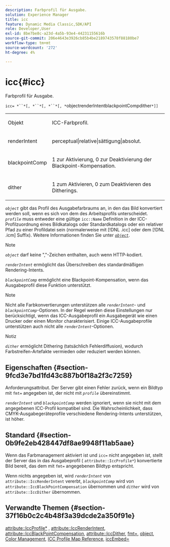 ```yaml
---
description: Farbprofil für Ausgabe.
solution: Experience Manager
title: icc
feature: Dynamic Media Classic,SDK/API
role: Developer,User
exl-id: 8be7be8c-a23d-4a5b-93e4-44231155616b
source-git-commit: 206e4643e3926cb85b4be2189743578f88180be7
workflow-type: tm+mt
source-wordcount: '272'
ht-degree: 4%

---
```


# icc{#icc}

Farbprofil für Ausgabe.

`icc= *``*[, *``*[, *``*[, *`objectrenderIntentblackpointCompdither`*]]`

<table id="simpletable_AC20916999004CDCBBB9888B3A8FB0A7"> 
 <tr class="strow"> 
  <td class="stentry"> <p><span class="codeph"> <span class="varname"> Objekt</span> </span> </p></td> 
  <td class="stentry"> <p>ICC-Farbprofil. </p></td> 
 </tr> 
 <tr class="strow"> 
  <td class="stentry"> <p><span class="codeph"> <span class="varname"> renderIntent</span></span> </p></td> 
  <td class="stentry"> <p><span class="codeph"> perceptual|relative|sättigung|absolut</span>. </p></td> 
 </tr> 
 <tr class="strow"> 
  <td class="stentry"> <p><span class="codeph"> <span class="varname"> blackpointComp</span></span> </p></td> 
  <td class="stentry"> <p>1 zur Aktivierung, 0 zur Deaktivierung der Blackpoint-Kompensation. </p></td> 
 </tr> 
 <tr class="strow"> 
  <td class="stentry"> <p><span class="codeph"> <span class="varname"> dither</span></span> </p></td> 
  <td class="stentry"> <p>1 zum Aktivieren, 0 zum Deaktivieren des Ditherings. </p></td> 
 </tr> 
</table>

*`object`* gibt das Profil des Ausgabefarbraums an, in den das Bild konvertiert werden soll, wenn es sich von dem des Arbeitsprofils unterscheidet. *`profile`* muss entweder eine gültige  `icc::Name` Definition in der ICC-Profilzuordnung eines Bildkatalogs oder Standardkatalogs oder ein relativer Pfad zu einer Profildatei sein (normalerweise mit  [!DNL .icc] oder dem  [!DNL .icm] Suffix). Weitere Informationen finden Sie unter [ *`object`*](../../../../../is-api/http-ref/image-serving-api-ref/c-http-protocol-reference/c-data-types/r-object.md#reference-2591bd24548d462782c68d138ef795a0).

>[!NOTE]
>
>*`object`* darf keine &quot;,&quot;-Zeichen enthalten, auch wenn HTTP-kodiert.

*`renderIntent`* ermöglicht das Überschreiben des standardmäßigen Rendering-Intents.

*`blackpointComp`* ermöglicht eine Blackpoint-Kompensation, wenn das Ausgabeprofil diese Funktion unterstützt.

>[!NOTE]
>
>Nicht alle Farbkonvertierungen unterstützen alle *`renderIntent`*- und *`blackpointComp`*-Optionen. In der Regel werden diese Einstellungen nur berücksichtigt, wenn das ICC-Ausgabeprofil ein Ausgabegerät wie einen Drucker oder einen Monitor charakterisiert. Einige ICC-Ausgabeprofile unterstützen auch nicht alle *`renderIntent`*-Optionen.

Notiz

*`dither`* ermöglicht Dithering (tatsächlich Fehlerdiffusion), wodurch Farbstreifen-Artefakte vermieden oder reduziert werden können.

## Eigenschaften {#section-9fcd3e7bd1fd43c887b0f18a2f3c7259}

Anforderungsattribut. Der Server gibt einen Fehler zurück, wenn ein Bildtyp mit `fmt=` angegeben ist, der nicht mit *`profile`* übereinstimmt.

*`renderIntent`* und  *`blackpointComp`* werden ignoriert, wenn sie nicht mit dem angegebenen ICC-Profil kompatibel sind. Die Wahrscheinlichkeit, dass CMYK-Ausgabegeräteprofile verschiedene Rendering-Intents unterstützen, ist höher.

## Standard {#section-0b9fe2eb428447df8ae9948f11ab5aae}

Wenn das Farbmanagement aktiviert ist und `icc=` nicht angegeben ist, stellt der Server das in das Ausgabeprofil ( `attribute::IccProfile*`) konvertierte Bild bereit, das dem mit `fmt=` angegebenen Bildtyp entspricht.

Wenn nichts angegeben ist, wird *`renderIntent`* von `attribute::IccRenderIntent` vererbt, *`blackpointComp`* wird von `attribute::IccBlackPointCompensation` übernommen und *`dither`* wird von `attribute::IccDither` übernommen.

## Verwandte Themen {#section-37f16b0c2c4b48f3a39dcde2a350f91e}

[attribute::IccProfile*](../../../../../is-api/image-catalog/image-serving-api-ref/c-image-catalog-reference/c-attributes-reference/r-iccprofilecmyk.md#reference-db89f9dac33e447cadb359ec1ba27ee0) ,  [attribute::IccRenderIntent](../../../../../is-api/image-catalog/image-serving-api-ref/c-image-catalog-reference/c-attributes-reference/r-iccrenderintent.md#reference-012f207f28bd4406a5368d23ed95a51f),  [attribute::IccBlackPointCompensation](../../../../../is-api/image-catalog/image-serving-api-ref/c-image-catalog-reference/c-attributes-reference/r-iccblackpointcompensation.md#reference-357626375ee140d1807f0c05171c733f),  [attribute::IccDither](../../../../../is-api/image-catalog/image-serving-api-ref/c-image-catalog-reference/c-attributes-reference/r-iccdither.md#reference-914d0d0567364246b4016d45c0ada85b),  [fmt=](../../../../../is-api/http-ref/image-serving-api-ref/c-http-protocol-reference/c-command-reference/r-is-http-fmt.md#reference-cdf10043423b45ba9fe15157fb3ae37a),  [object](../../../../../is-api/http-ref/image-serving-api-ref/c-http-protocol-reference/c-data-types/r-object.md#reference-2591bd24548d462782c68d138ef795a0),  [Color Management](../../../../../is-api/http-ref/image-serving-api-ref/c-http-protocol-reference/c-syntax-and-features/r-color-management.md#reference-c7e4a72d589145189f7e4bcb6b4544d7),  [ICC Profile Map Reference](../../../../../is-api/image-catalog/image-serving-api-ref/c-image-catalog-reference/c-icc-profile-map-reference/c-icc-profile-map-reference.md#concept-57b9148ce55249cd825cb7ee19ed057c),  [iccEmbed=](../../../../../is-api/http-ref/image-serving-api-ref/c-http-protocol-reference/c-command-reference/r-iccembed.md#reference-e3b774fb322046a2a6dde3a7bab5583e)

